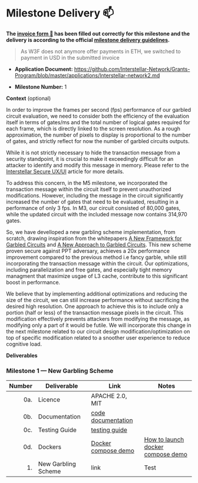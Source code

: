 # Milestone Delivery :mailbox:



**The [invoice form :pencil:](https://docs.google.com/forms/d/e/1FAIpQLSfmNYaoCgrxyhzgoKQ0ynQvnNRoTmgApz9NrMp-hd8mhIiO0A/viewform) has been filled out correctly for this milestone and the delivery is according to the official [milestone delivery guidelines](https://github.com/w3f/Grants-Program/blob/master/docs/milestone-deliverables-guidelines.md).**  

> As W3F does not anymore offer payments in ETH, we switched to payment in USD in the submitted invoice

* **Application Document:** https://github.com/Interstellar-Network/Grants-Program/blob/master/applications/Interstellar-network2.md

* **Milestone Number:**  1

**Context** (optional)

In order to improve the frames per second (fps) performance of our garbled circuit evaluation, we need to consider both the efficiency of the evaluation itself in terms of gates/ms and the total number of logical gates required for each frame, which is directly linked to the screen resolution. As a rough approximation, the number of pixels to display is proportional to the number of gates, and strictly reflect for now the number of garbled circuits outputs.

While it is not strictly necessary to hide the transaction message from a security standpoint, it is crucial to make it exceedingly difficult for an attacker to identify and modify this message in memory. Please refer to the [Interstellar Secure UX/UI](https://medium.com/@jlleleu/interstellar-secure-ux-7d7f095403c9) article for more details.

To address this concern, in the M5 milestone, we incorporated the transaction message within the circuit itself to prevent unauthorized modifications. However, including the message in the circuit significantly increased the number of gates that need to be evaluated, resulting in a performance of only 3 fps. In M3, our circuit consisted of 80,000 gates, while the updated circuit with the included message now contains 314,970 gates.

So, we have develloped a new garbling scheme implementation, from scratch, drawing inspiration from the whitepapers [A New Framework for Garbled Circuits](https://www.esat.kuleuven.be/cosic/publications/article-3351.pdf) and [A New Approach to Garbled Circuits](https://eprint.iacr.org/2021/739.pdf). This new scheme proven secure against PPT adversary, achieves a 20x performance improvement compared to the previous method i.e fancy garble, while still incorporating the transaction message within the circuit. Our optimizations, including parallelization and free gates, and especially tight memory managment that maximize usgae of L3 cache, contribute to this significant boost in performance.

We believe that by implementing additional optimizations and reducing the size of the circuit, we can stiil increase performance without sacrificing the desired high resolution. One approach to achieve this is to include only a portion (half or less) of the transaction message pixels in the circuit. This modification effectively prevents attackers from modifying the message, as modifying only a part of it would be futile. We will incorporate this change in the next milestone related to our circuit design modification/optimization on top of specific modification related to a snoother user experience to reduce cognitive load.




**Deliverables**

### Milestone 1 — New Garbling Scheme


| Number | Deliverable | Link | Notes  |
| -----: | ----------- | -----------|------------ |
| 0a. | Licence  |  APACHE 2.0, MIT | |
| 0b. | Documentation  |  [code documentation](https://book.interstellar.gg/2M1.html#code-documentation  ) |   |
| 0c. | Testing Guide | [testing guide]( https://book.interstellar.gg/2M1_demo_tutorial.html) | |
| 0d. | Dockers | [Docker compose demo]() | [How to launch docker compose demo]( https://book.interstellar.gg/2M1_demo_tutorial.html)   |
| 1. | New Garbling Scheme|link   | Test
